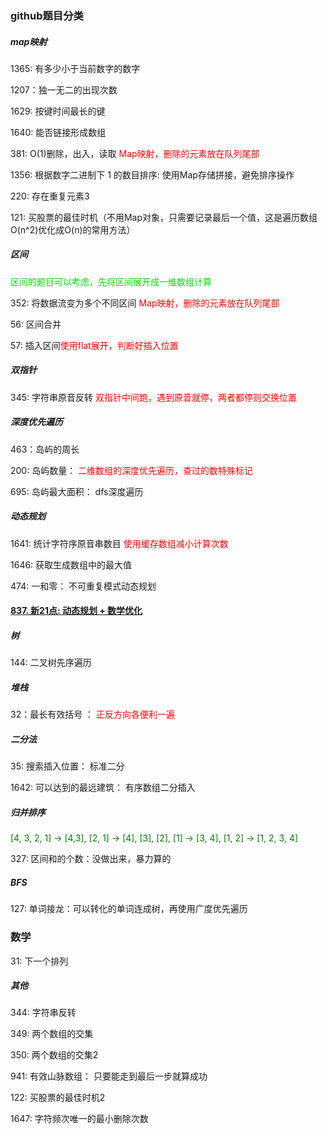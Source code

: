 ### github题目分类

##### map映射

1365: 有多少小于当前数字的数字

1207：独一无二的出现次数

1629: 按键时间最长的键

1640: 能否链接形成数组

381: O(1)删除，出入，读取 <font color='red'>Map映射，删除的元素放在队列尾部</font>

1356: 根据数字二进制下 1 的数目排序: 使用Map存储拼接，避免排序操作

220: 存在重复元素3

121: 买股票的最佳时机（不用Map对象，只需要记录最后一个值，这是遍历数组O(n^2)优化成O(n)的常用方法）

##### 区间

<font color='gren'>区间的题目可以考虑，先将区间展开成一维数组计算</font>

352: 将数据流变为多个不同区间 <font color='red'>Map映射，删除的元素放在队列尾部</font>

56: 区间合并

57: 插入区间<font color='red'>使用flat展开，判断好插入位置</font>

##### 双指针

345: 字符串原音反转 <font color='red'>双指针中间跑，遇到原音就停，两者都停则交换位置</font>

##### 深度优先遍历

463：岛屿的周长

200: 岛屿数量： <font color='red'>二维数组的深度优先遍历，查过的数特殊标记</font>

695: 岛屿最大面积： dfs深度遍历

##### 动态规划

1641: 统计字符序原音串数目 <font color='red'>使用缓存数组减小计算次数</font>

1646: 获取生成数组中的最大值

474: 一和零： 不可重复模式动态规划

#### [837. 新21点: 动态规划 + 数学优化](https://leetcode-cn.com/problems/new-21-game/)

##### 树

144: 二叉树先序遍历

##### 堆栈

32：最长有效括号 ： <font color='red'>正反方向各便利一遍</font>

##### 二分法

35: 搜索插入位置： 标准二分

1642: 可以达到的最远建筑： 有序数组二分插入

##### 归并排序

<font color='green'>[4, 3, 2, 1] -> [4,3], [2, 1] -> [4], [3], [2], [1] -> [3, 4], [1, 2] -> [1, 2, 3, 4]</font>

327: 区间和的个数：没做出来，暴力算的

##### BFS

127: 单词接龙：可以转化的单词连成树，再使用广度优先遍历

### 数学

31: 下一个排列

##### 其他

344: 字符串反转

349: 两个数组的交集

350: 两个数组的交集2

941: 有效山脉数组： 只要能走到最后一步就算成功

122: 买股票的最佳时机2

1647: 字符频次唯一的最小删除次数




